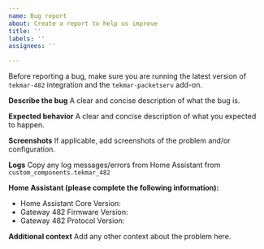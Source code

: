 ```yaml
---
name: Bug report
about: Create a report to help us improve
title: ''
labels: ''
assignees: ''

---
```


Before reporting a bug, make sure you are running the latest version of `tekmar-482` integration and the `tekmar-packetserv` add-on.

**Describe the bug**
A clear and concise description of what the bug is.

**Expected behavior**
A clear and concise description of what you expected to happen.

**Screenshots**
If applicable, add screenshots of the problem and/or configuration.

**Logs**
Copy any log messages/errors from Home Assistant from `custom_components.tekmar_482`

**Home Assistant (please complete the following information):**
 - Home Assistant Core Version:
 - Gateway 482 Firmware Version:
 - Gateway 482 Protocol Version:

**Additional context**
Add any other context about the problem here.
